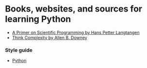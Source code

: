 # Books, websites, and sources for learning Python
  - [A Primer on Scientific Programming by Hans Petter
      Langtangen](https://wiki.physics.udel.edu/wiki_qttg/images/6/62/PETTER%3Dprimer_on_scientific_programming_with_python.pdf)
  - [Think Complexity by Allen B. Downey](http://greenteapress.com/complexity/)

### Style guide
  - [Python](https://www.python.org/dev/peps/pep-0008/)
